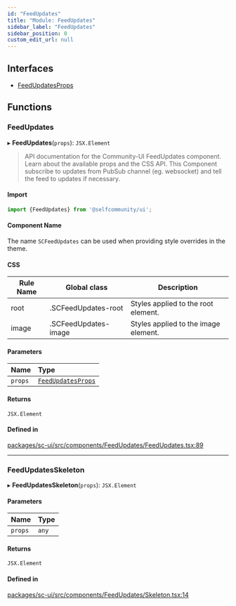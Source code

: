 ```yaml
---
id: "FeedUpdates"
title: "Module: FeedUpdates"
sidebar_label: "FeedUpdates"
sidebar_position: 0
custom_edit_url: null
---
```


## Interfaces

- [FeedUpdatesProps](../interfaces/FeedUpdates.FeedUpdatesProps)

## Functions

### FeedUpdates

▸ **FeedUpdates**(`props`): `JSX.Element`

> API documentation for the Community-UI FeedUpdates component. Learn about the available props and the CSS API.
This Component subscribe to updates from PubSub channel (eg. websocket) and tell the feed to updates if necessary.

#### Import

```jsx
import {FeedUpdates} from '@selfcommunity/ui';
```

#### Component Name

The name `SCFeedUpdates` can be used when providing style overrides in the theme.

#### CSS

|Rule Name|Global class|Description|
|---|---|---|
|root|.SCFeedUpdates-root|Styles applied to the root element.|
|image|.SCFeedUpdates-image|Styles applied to the image element.|

#### Parameters

| Name | Type |
| :------ | :------ |
| `props` | [`FeedUpdatesProps`](../interfaces/FeedUpdates.FeedUpdatesProps) |

#### Returns

`JSX.Element`

#### Defined in

[packages/sc-ui/src/components/FeedUpdates/FeedUpdates.tsx:89](https://github.com/selfcommunity/community-ui/blob/cab08cf/packages/sc-ui/src/components/FeedUpdates/FeedUpdates.tsx#L89)

___

### FeedUpdatesSkeleton

▸ **FeedUpdatesSkeleton**(`props`): `JSX.Element`

#### Parameters

| Name | Type |
| :------ | :------ |
| `props` | `any` |

#### Returns

`JSX.Element`

#### Defined in

[packages/sc-ui/src/components/FeedUpdates/Skeleton.tsx:14](https://github.com/selfcommunity/community-ui/blob/cab08cf/packages/sc-ui/src/components/FeedUpdates/Skeleton.tsx#L14)
